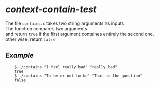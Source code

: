 # *context-contain-test*
The file `contains.c` takes two string arguments as inputs <br>
The function compares two arguments <br>
and return `true` if the first argument containes entirely the second one. <br>
other wise, return `false` <br>

## *Example*
```
    $ ./contains "I feel really bad" "really bad"
    true
    $ ./contains "To be or not to be" "That is the question"
    false
```
